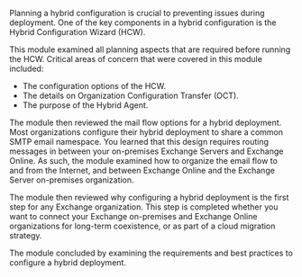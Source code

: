 Planning a hybrid configuration is crucial to preventing issues during deployment. One of the key components in a hybrid configuration is the Hybrid Configuration Wizard (HCW).

This module examined all planning aspects that are required before running the HCW. Critical areas of concern that were covered in this module included:

 -  The configuration options of the HCW.
 -  The details on Organization Configuration Transfer (OCT).
 -  The purpose of the Hybrid Agent.

The module then reviewed the mail flow options for a hybrid deployment. Most organizations configure their hybrid deployment to share a common SMTP email namespace. You learned that this design requires routing messages in between your on-premises Exchange Servers and Exchange Online. As such, the module examined how to organize the email flow to and from the Internet, and between Exchange Online and the Exchange Server on-premises organization.

The module then reviewed why configuring a hybrid deployment is the first step for any Exchange organization. This step is completed whether you want to connect your Exchange on-premises and Exchange Online organizations for long-term coexistence, or as part of a cloud migration strategy.

The module concluded by examining the requirements and best practices to configure a hybrid deployment. 
